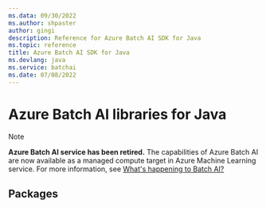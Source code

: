 ```yaml
---
ms.data: 09/30/2022
ms.author: shpaster
author: gingi
description: Reference for Azure Batch AI SDK for Java
ms.topic: reference
title: Azure Batch AI SDK for Java
ms.devlang: java
ms.service: batchai
ms.date: 07/08/2022
---
```

# Azure Batch AI libraries for Java

>[!Note]
>**Azure Batch AI service has been retired.** The capabilities of Azure Batch AI are now available as a managed compute target in Azure Machine Learning service. For more information, see [What's happening to Batch AI?](https://aka.ms/batchai-retirement)

## Packages
